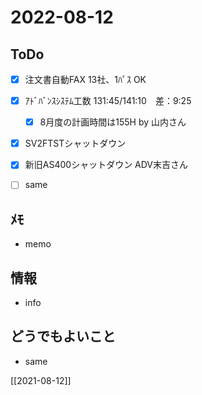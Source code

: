 # 2022-08-12

## ToDo
- [x] 注文書自動FAX 13社、1ﾊﾟｽ OK
- [x] ｱﾄﾞﾊﾞﾝｽｼｽﾃﾑ工数 131:45/141:10　差：9:25
	- [x] 8月度の計画時間は155H by 山内さん
- [x] SV2FTSTシャットダウン
- [x] 新旧AS400シャットダウン ADV末吉さん
- [ ] same


## ﾒﾓ
- memo


## 情報
- info


## どうでもよいこと
- same


[[2021-08-12]]

